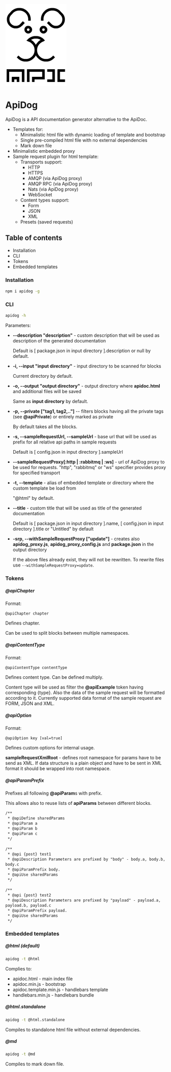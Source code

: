 ![alt ApiDog](https://github.com/akaterra/apidog/blob/master/apidog.png?raw=true)

ApiDog
======

ApiDog is a API documentation generator alternative to the ApiDoc.

* Templates for:
  * Minimalistic html file with dynamic loading of template and bootstrap
  * Single pre-compiled html file with no external dependencies
  * Mark down file
* Minimalistic embedded proxy
* Sample request plugin for html template:
    * Transports support:
        * HTTP
        * HTTPS
        * AMQP (via ApiDog proxy)
        * AMQP RPC (via ApiDog proxy)
        * Nats (via ApiDog proxy)
        * WebSocket
    * Content types support:
        * Form
        * JSON
        * XML
    * Presets (saved requests)

Table of contents
-----------------

* Installation
* CLI
* Tokens
* Embedded templates

### Installation

```sh
npm i apidog -g
```

### CLI

```sh
apidog -h
```

Parameters:

* **--description "description"** - custom description that will be used as description of the generated documentation

  Default is \[ package.json in input directory \].description or null by default.

* **-i, --input "input directory"** - input directory to be scanned for blocks

  Current directory by default.

* **-o, --output "output directory"** - output directory where **apidoc.html** and additional files will be saved

  Same as **input directory** by default.

* **-p, --private \["tag1, tag2,.."\]** -- filters blocks having all the private tags (see **@apiPrivate**) or entirely marked as private

  By default takes all the blocks.

* **-s, --sampleRequestUrl, --sampleUrl** - base url that will be used as prefix for all relative api paths in sample requests

  Default is \[ config.json in input directory \].sampleUrl

* **--sampleRequestProxy\[:http | :rabbitmq | :ws\]** - url of ApiDog proxy to be used for requests. "http", "rabbitmq" or "ws" specifier provides proxy for specified transport

* **-t, --template** - alias of embedded template or directory where the custom template be load from

  "@html" by default.

* **--title** - custom title that will be used as title of the generated documentation

  Default is \[ package.json in input directory \].name, \[ config.json in input directory \].title or "Untitled" by default

* **-srp, --withSampleRequestProxy \["update"\]** - creates also **apidog_proxy.js**, **apidog_proxy_config.js** and **package.json** in the output directory

  If the above files already exist, they will not be rewritten. To rewrite files use ```--withSampleRequestProxy=update```.

### Tokens

##### @apiChapter

Format:
```
@apiChapter chapter
```

Defines chapter.

Can be used to split blocks between multiple namespaces.

##### @apiContentType

Format:
```
@apiContentType contentType
```

Defines content type.
Can be defined multiply.

Content type will be used as filter the **@apiExample** token having corresponding {type}.
Also the data of the sample request will be formatted according to it.
Currently supported data format of the sample request are FORM, JSON and XML.

##### @apiOption

Format:
```
@apiOption key [val=true]
```

Defines custom options for internal usage.

**sampleRequestXmlRoot** - defines root namespace for params have to be send as XML.
If data structure is a plain object and have to be sent in XML format it should be wrapped into root namespace.

##### @apiParamPrefix

Prefixes all following **@apiParam**s with prefix.

This allows also to reuse lists of **apiParams** between different blocks.

```
/**
 * @apiDefine sharedParams
 * @apiParam a
 * @apiParam b
 * @apiParam c
 */

/**
 * @api {post} test1
 * @apiDescription Parameters are prefixed by "body" - body.a, body.b, body.c
 * @apiParamPrefix body.
 * @apiUse sharedParams
 */

/**
 * @api {post} test2
 * @apiDescription Parameters are prefixed by "payload" - payload.a, payload.b, payload.c
 * @apiParamPrefix payload.
 * @apiUse sharedParams
 */
```

### Embedded templates

##### @html (default)

```sh
apidog -t @html
```

Complies to:

* apidoc.html - main index file
* apidoc.min.js - bootstrap
* apidoc.template.min.js - handlebars template
* handlebars.min.js - handlebars bundle

##### @html.standalone

```sh
apidog -t @html.standalone
```

Compiles to standalone html file without external dependencies.

##### @md

```sh
apidog -t @md
```

Compiles to mark down file.
